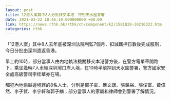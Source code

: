 ```yaml
---
layout: post
title: 12港人案其中8人分批移交本港　押到天水圍警署
date: 2021-03-22 10:46:19.000000000 +08:00
link: https://news.rthk.hk/rthk/ch/component/k2/1581828-20210322.htm
categories: rthk
---
```


「12港人案」其中8人去年底被深圳法院判監7個月，扣減羈押日數後完成服刑，今日分批由深圳遣返香港。

早上約10時，部分當事人由内地執法機關移交本港警方後，在警方電單車開路下，乘坐幾輛7人車經深圳灣口岸入境，在10時半前押到天水圍警署，警方國家安全處高級警司李桂華亦在場。

觸犯內地偷越邊境罪的8名人士，分別是鄭子豪、嚴文謙、張銘裕、張俊富、黃偉然、李子賢、李宇軒和郭子麟；部分當事人的家屬和律師會到警署了解情況。
